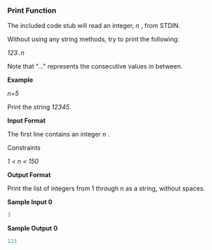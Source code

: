 ### Print Function

The included code stub will read an integer, *n* , from STDIN.

Without using any string methods, try to print the following:

*123..n*

Note that "..." represents the consecutive values in between.

**Example**

*n=5*

Print the string *12345*.

**Input Format**

The first line contains an integer *n* .

Constraints

*1 < n < 150*

**Output Format**

Print the list of integers from 1 through n as a string, without spaces.

**Sample Input 0**

```python
3
```

**Sample Output 0**

```python
123
```
